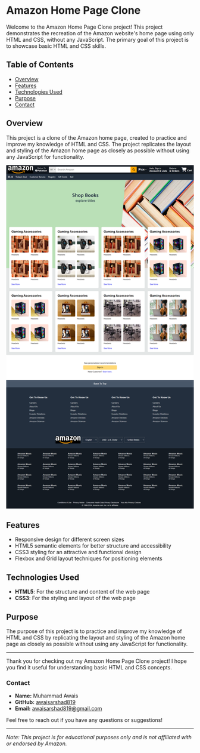 # Amazon Home Page Clone

Welcome to the Amazon Home Page Clone project! This project demonstrates the recreation of the Amazon website's home page using only HTML and CSS, without any JavaScript. The primary goal of this project is to showcase basic HTML and CSS skills.

## Table of Contents

- [Overview](#overview)
- [Features](#features)
- [Technologies Used](#technologies-used)
- [Purpose](#purpose)
- [Contact](#contact)

## Overview

This project is a clone of the Amazon home page, created to practice and improve my knowledge of HTML and CSS. The project replicates the layout and styling of the Amazon home page as closely as possible without using any JavaScript for functionality.

![Amazon Clone Screenshot](./Amazon-clone/Assets/images/Amazon-clone.png)

## Features

- Responsive design for different screen sizes
- HTML5 semantic elements for better structure and accessibility
- CSS3 styling for an attractive and functional design
- Flexbox and Grid layout techniques for positioning elements

## Technologies Used

- **HTML5**: For the structure and content of the web page
- **CSS3**: For the styling and layout of the web page

## Purpose

The purpose of this project is to practice and improve my knowledge of HTML and CSS by replicating the layout and styling of the Amazon home page as closely as possible without using any JavaScript for functionality.

---

Thank you for checking out my Amazon Home Page Clone project! I hope you find it useful for understanding basic HTML and CSS concepts.

### Contact

- **Name:** Muhammad Awais
- **GitHub:** [awaisarshad819](https://github.com/awaisarshad819)
- **Email:** [awaisarshad819@gmail.com](mailto:awaisarshad819@gmail.com)

Feel free to reach out if you have any questions or suggestions!

---

*Note: This project is for educational purposes only and is not affiliated with or endorsed by Amazon.*

